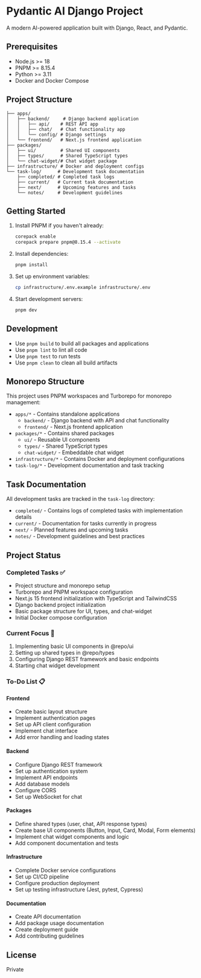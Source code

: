 # Pydantic AI Django Project

A modern AI-powered application built with Django, React, and Pydantic.

## Prerequisites

- Node.js >= 18
- PNPM >= 8.15.4
- Python >= 3.11
- Docker and Docker Compose

## Project Structure

```
├── apps/
│   ├── backend/     # Django backend application
│   │   ├── api/    # REST API app
│   │   ├── chat/   # Chat functionality app
│   │   └── config/ # Django settings
│   └── frontend/   # Next.js frontend application
├── packages/
│   ├── ui/         # Shared UI components
│   ├── types/      # Shared TypeScript types
│   └── chat-widget/# Chat widget package
├── infrastructure/ # Docker and deployment configs
└── task-log/      # Development task documentation
    ├── completed/ # Completed task logs
    ├── current/   # Current task documentation
    ├── next/      # Upcoming features and tasks
    └── notes/     # Development guidelines
```

## Getting Started

1. Install PNPM if you haven't already:

   ```bash
   corepack enable
   corepack prepare pnpm@8.15.4 --activate
   ```

2. Install dependencies:

   ```bash
   pnpm install
   ```

3. Set up environment variables:

   ```bash
   cp infrastructure/.env.example infrastructure/.env
   ```

4. Start development servers:
   ```bash
   pnpm dev
   ```

## Development

- Use `pnpm build` to build all packages and applications
- Use `pnpm lint` to lint all code
- Use `pnpm test` to run tests
- Use `pnpm clean` to clean all build artifacts

## Monorepo Structure

This project uses PNPM workspaces and Turborepo for monorepo management:

- `apps/*` - Contains standalone applications
  - `backend/` - Django backend with API and chat functionality
  - `frontend/` - Next.js frontend application
- `packages/*` - Contains shared packages
  - `ui/` - Reusable UI components
  - `types/` - Shared TypeScript types
  - `chat-widget/` - Embeddable chat widget
- `infrastructure/*` - Contains Docker and deployment configurations
- `task-log/*` - Development documentation and task tracking

## Task Documentation

All development tasks are tracked in the `task-log` directory:

- `completed/` - Contains logs of completed tasks with implementation details
- `current/` - Documentation for tasks currently in progress
- `next/` - Planned features and upcoming tasks
- `notes/` - Development guidelines and best practices

## Project Status

### Completed Tasks ✅

- Project structure and monorepo setup
- Turborepo and PNPM workspace configuration
- Next.js 15 frontend initialization with TypeScript and TailwindCSS
- Django backend project initialization
- Basic package structure for UI, types, and chat-widget
- Initial Docker compose configuration

### Current Focus 🚧

1. Implementing basic UI components in @repo/ui
2. Setting up shared types in @repo/types
3. Configuring Django REST framework and basic endpoints
4. Starting chat widget development

### To-Do List 📋

#### Frontend

- Create basic layout structure
- Implement authentication pages
- Set up API client configuration
- Implement chat interface
- Add error handling and loading states

#### Backend

- Configure Django REST framework
- Set up authentication system
- Implement API endpoints
- Add database models
- Configure CORS
- Set up WebSocket for chat

#### Packages

- Define shared types (user, chat, API response types)
- Create base UI components (Button, Input, Card, Modal, Form elements)
- Implement chat widget components and logic
- Add component documentation and tests

#### Infrastructure

- Complete Docker service configurations
- Set up CI/CD pipeline
- Configure production deployment
- Set up testing infrastructure (Jest, pytest, Cypress)

#### Documentation

- Create API documentation
- Add package usage documentation
- Create deployment guide
- Add contributing guidelines

## License

Private
